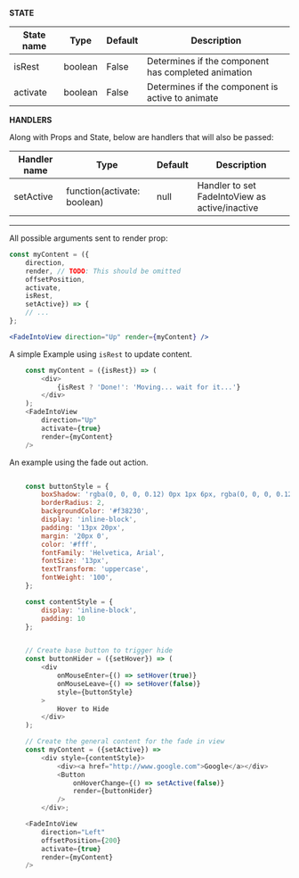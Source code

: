 **STATE**

| State name | Type | Default | Description |
|-|-|-|-|
| isRest | boolean | False | Determines if the component has completed animation
| activate | boolean | False | Determines if the component is active to animate

**HANDLERS**

Along with Props and State, below are handlers that will also be passed:

| Handler name | Type | Default | Description |
|-|-|-|-|
| setActive | function(activate: boolean) | null | Handler to set FadeIntoView as active/inactive |


<hr />

All possible arguments sent to render prop:
```jsx static
const myContent = ({
    direction,
    render, // TODO: This should be omitted
    offsetPosition,
    activate,
    isRest,
    setActive}) => {
    // ...
};

<FadeIntoView direction="Up" render={myContent} />
```

A simple Example using `isRest` to update content.
```js
    const myContent = ({isRest}) => (
        <div>
            {isRest ? 'Done!': 'Moving... wait for it...'}
        </div>
    );
    <FadeIntoView
        direction="Up"
        activate={true}
        render={myContent}
    />
```


An example using the fade out action.
```js

    const buttonStyle = {
        boxShadow: 'rgba(0, 0, 0, 0.12) 0px 1px 6px, rgba(0, 0, 0, 0.12) 0px 1px 4px',
        borderRadius: 2,
        backgroundColor: '#f38230',
        display: 'inline-block',
        padding: '13px 20px',
        margin: '20px 0',
        color: '#fff',
        fontFamily: 'Helvetica, Arial',
        fontSize: '13px',
        textTransform: 'uppercase',
        fontWeight: '100',
    };

    const contentStyle = {
        display: 'inline-block',
        padding: 10
    };


    // Create base button to trigger hide
    const buttonHider = ({setHover}) => (
        <div
            onMouseEnter={() => setHover(true)}
            onMouseLeave={() => setHover(false)}
            style={buttonStyle}
        >
            Hover to Hide
        </div>
    );

    // Create the general content for the fade in view
    const myContent = ({setActive}) =>
        <div style={contentStyle}>
            <div><a href="http://www.google.com">Google</a></div>
            <Button
                onHoverChange={() => setActive(false)}
                render={buttonHider}
            />
        </div>;

    <FadeIntoView
        direction="Left"
        offsetPosition={200}
        activate={true}
        render={myContent}
    />

```
